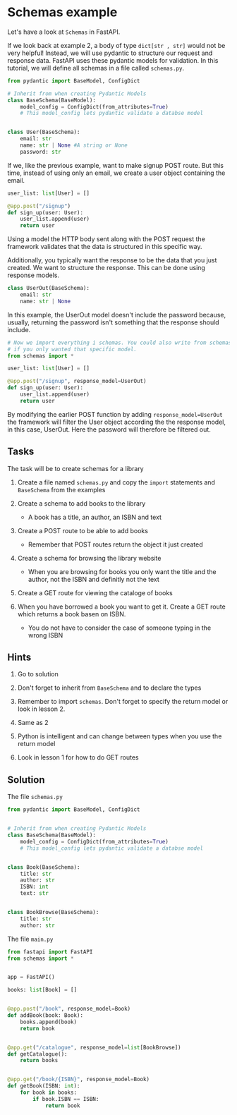 # Schemas example

Let's have a look at `Schemas` in FastAPI. 

If we look back at example 2, a body of type `dict[str , str]` would not be very helpful! Instead, we will use pydantic to structure our request and response data. FastAPI uses these pydantic models for validation. In this tutorial, we will  define all schemas in a file called `schemas.py`.

```py
from pydantic import BaseModel, ConfigDict

# Inherit from when creating Pydantic Models
class BaseSchema(BaseModel):
    model_config = ConfigDict(from_attributes=True)
    # This model_config lets pydantic validate a databse model


class User(BaseSchema):
    email: str
    name: str | None #A string or None
    password: str
```
If we, like the previous example, want to make signup POST route. But this time, instead of using only an email, we create a user object containing the email. 

```py
user_list: list[User] = []

@app.post("/signup")
def sign_up(user: User):
    user_list.append(user)
    return user
```

Using a model the HTTP body sent along with the POST request the framework validates that the data is structured in this specific way. 

Additionally, you typically want the response to be the data that you just created. We want to structure the response. This can be done using response models. 

```py
class UserOut(BaseSchema):
    email: str
    name: str | None
```

In this example, the UserOut model doesn't include the password because, usually, returning the password isn't something that the response should include. 

```py
# Now we import everything i schemas. You could also write from schemas import UserOut
# if you only wanted that specific model.
from schemas import *  

user_list: list[User] = []

@app.post("/signup", response_model=UserOut)
def sign_up(user: User):
    user_list.append(user)
    return user
```

By modifying the earlier POST function by adding `response_model=UserOut` the framework will filter the User object according the the response model, in this case, UserOut. Here the password will therefore be filtered out. 


## Tasks
The task will be to create schemas for a library

1. Create a file named `schemas.py` and copy the `import` statements and `BaseSchema` from the examples

2. Create a schema to add books to the library
    * A book has a title, an author, an ISBN and text

3. Create a POST route to be able to add books
    * Remember that POST routes return the object it just created

4. Create a schema for browsing the library website
    * When you are browsing for books you only want the title and the author, not the ISBN and definitly not the text

5. Create a GET route for viewing the cataloge of books

6. When you have borrowed a book you want to get it. Create a GET route which returns a book basen on ISBN.
    * You do not have to consider the case of someone typing in the wrong ISBN

## Hints
1. Go to solution

2. Don't forget to inherit from `BaseSchema` and to declare the types

3. Remember to import `schemas`. Don't forget to specify the return model or look in lesson 2.

4. Same as 2

5. Python is intelligent and can change between types when you use the return model

6. Look in lesson 1 for how to do GET routes

## Solution
The file `schemas.py`
``` py 
from pydantic import BaseModel, ConfigDict


# Inherit from when creating Pydantic Models
class BaseSchema(BaseModel):
    model_config = ConfigDict(from_attributes=True)
    # This model_config lets pydantic validate a databse model


class Book(BaseSchema):
    title: str
    author: str
    ISBN: int
    text: str


class BookBrowse(BaseSchema):
    title: str
    author: str

```
The file `main.py`
```py
from fastapi import FastAPI
from schemas import *


app = FastAPI()

books: list[Book] = []


@app.post("/book", response_model=Book)
def addBook(book: Book):
    books.append(book)
    return book


@app.get("/catalogue", response_model=list[BookBrowse])
def getCatalogue():
    return books


@app.get("/book/{ISBN}", response_model=Book)
def getBook(ISBN: int):
    for book in books:
        if book.ISBN == ISBN:
            return book

```

